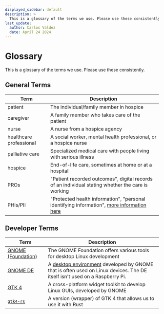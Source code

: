 ```yaml
---
displayed_sidebar: default
description: >
  This is a glossary of the terms we use. Please use these consistently.
last_update:
  author: Carlos Valdez
  date: April 24 2024
---
```


# Glossary

This is a glossary of the terms we use. Please use these consistently.

## General Terms

| Term                    | Description                                                                                                                                                               |
| ----------------------- | ------------------------------------------------------------------------------------------------------------------------------------------------------------------------- |
| patient                 | The individual/family member in hospice                                                                                                                                   |
| caregiver               | A family member who takes care of the patient                                                                                                                             |
| nurse                   | A nurse from a hospice agency                                                                                                                                             |
| healthcare professional | A social worker, mental health professional, or a hospice nurse                                                                                                           |
| palliative care         | Specialized medical care with people living with serious illness                                                                                                          |
| hospice                 | End-of-life care, sometimes at home or at a hospital                                                                                                                      |
| PROs                    | "Patient recorded outcomes", digital records of an individual stating whether the care is working                                                                         |
| PHIs/PII                | "Protected health information", "personal identifying information", [more information here](https://compliancy-group.com/protected-health-information-understanding-phi/) |

## Developer Terms

| Term                                                | Description                                                                                                                                                                    |
| --------------------------------------------------- | ------------------------------------------------------------------------------------------------------------------------------------------------------------------------------ |
| [GNOME (Foundation)](https://foundation.gnome.org/) | The GNOME Foundation offers various tools for desktop Linux development                                                                                                        |
| [GNOME DE](https://release.gnome.org/)              | A [desktop environment](https://en.wikipedia.org/wiki/Desktop_environment) developed by GNOME that is often used on Linux devices. The DE itself isn't used on a Raspberry Pi. |
| [GTK 4](https://www.gtk.org/)                       | A cross-platform widget toolkit to develop Linux GUIs, developed by GNOME                                                                                                      |
| [`gtk4-rs`](https://gtk-rs.org/)                    | A version (wrapper) of GTK 4 that allows us to use it with Rust                                                                                                                |
